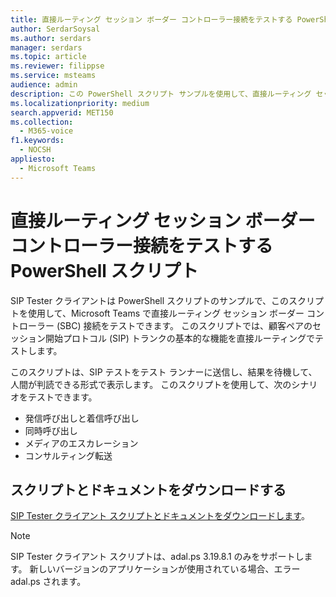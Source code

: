 ```yaml
---
title: 直接ルーティング セッション ボーダー コントローラー接続をテストする PowerShell スクリプト
author: SerdarSoysal
ms.author: serdars
manager: serdars
ms.topic: article
ms.reviewer: filippse
ms.service: msteams
audience: admin
description: この PowerShell スクリプト サンプルを使用して、直接ルーティング セッション ボーダー コントローラー接続をテストMicrosoft Teams。
ms.localizationpriority: medium
search.appverid: MET150
ms.collection:
  - M365-voice
f1.keywords:
  - NOCSH
appliesto:
  - Microsoft Teams
---
```


# <a name="powershell-script-to-test-direct-routing-session-border-controller-connections"></a>直接ルーティング セッション ボーダー コントローラー接続をテストする PowerShell スクリプト

SIP Tester クライアントは PowerShell スクリプトのサンプルで、このスクリプトを使用して、Microsoft Teams で直接ルーティング セッション ボーダー コントローラー (SBC) 接続をテストできます。 このスクリプトでは、顧客ペアのセッション開始プロトコル (SIP) トランクの基本的な機能を直接ルーティングでテストします。

このスクリプトは、SIP テストをテスト ランナーに送信し、結果を待機して、人間が判読できる形式で表示します。 このスクリプトを使用して、次のシナリオをテストできます。

- 発信呼び出しと着信呼び出し
- 同時呼び出し
- メディアのエスカレーション
- コンサルティング転送

## <a name="download-the-script-and-documentation"></a>スクリプトとドキュメントをダウンロードする

[SIP Tester クライアント スクリプトとドキュメントをダウンロードします](https://github.com/MicrosoftDocs/OfficeDocs-SkypeForBusiness/blob/live/Teams/downloads/sip-tester-client/siptesterclient.zip?raw=true)。

  > [!NOTE]
  > SIP Tester クライアント スクリプトは、adal.ps 3.19.8.1 のみをサポートします。 新しいバージョンのアプリケーションが使用されている場合、エラー adal.ps されます。
  
  
